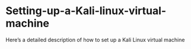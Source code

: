 # Setting-up-a-Kali-linux-virtual-machine
Here’s a detailed description of how to set up a Kali Linux virtual machine
